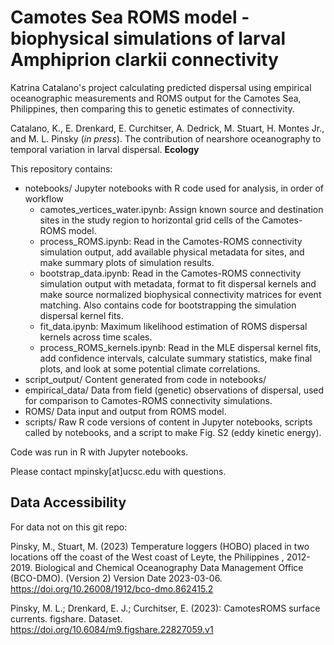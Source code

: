 # Camotes Sea ROMS model - biophysical simulations of larval Amphiprion clarkii connectivity
Katrina Catalano's project calculating predicted dispersal using empirical oceanographic measurements and ROMS output for the Camotes Sea, Philippines, then comparing this to genetic estimates of connectivity.

Catalano, K., E. Drenkard, E. Curchitser, A. Dedrick, M. Stuart, H. Montes Jr., and M. L. Pinsky (_in press_). The contribution of nearshore oceanography to temporal variation in larval dispersal. **Ecology**

This repository contains:
- notebooks/ Jupyter notebooks with R code used for analysis, in order of workflow
  - camotes_vertices_water.ipynb: Assign known source and destination sites in the study region to horizontal grid cells of the Camotes-ROMS model.  
  - process_ROMS.ipynb: Read in the Camotes-ROMS connectivity simulation output, add available physical metadata for sites, and make summary plots of simulation results. 
  - bootstrap_data.ipynb: Read in the Camotes-ROMS connectivity simulation output with metadata, format to fit dispersal kernels and make source normalized biophysical connectivity matrices for event matching. Also contains code for bootstrapping the simulation dispersal kernel fits.
  - fit_data.ipynb: Maximum likelihood estimation of ROMS dispersal kernels across time scales.
  - process_ROMS_kernels.ipynb: Read in the MLE dispersal kernel fits, add confidence intervals, calculate summary statistics, make final plots, and look at some potential climate correlations.
- script_output/ Content generated from code in notebooks/
- empirical_data/ Data from field (genetic) observations of dispersal, used for comparison to Camotes-ROMS connectivity simulations.
- ROMS/ Data input and output from ROMS model.
- scripts/ Raw R code versions of content in Jupyter notebooks, scripts called by notebooks, and a script to make Fig. S2 (eddy kinetic energy).

Code was run in R with Jupyter notebooks.

Please contact mpinsky[at]ucsc.edu with questions.

## Data Accessibility
For data not on this git repo:

Pinsky, M., Stuart, M. (2023) Temperature loggers (HOBO) placed in two locations off the coast of the West coast of Leyte, the Philippines , 2012-2019. Biological and Chemical Oceanography Data Management Office (BCO-DMO). (Version 2) Version Date 2023-03-06. https://doi.org/10.26008/1912/bco-dmo.862415.2 

Pinsky, M. L.; Drenkard, E. J.; Curchitser, E. (2023): CamotesROMS surface currents. figshare. Dataset. https://doi.org/10.6084/m9.figshare.22827059.v1
